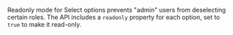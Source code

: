 Readonly mode for Select options prevents "admin" users from deselecting certain roles. The API includes a `readonly` property for each option, set to `true` to make it read-only.
